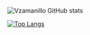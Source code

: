 ![Vzamanillo GitHub stats](https://github-readme-stats.vercel.app/api?username=vzamanillo&show_icons=true)

[![Top Langs](https://github-readme-stats.vercel.app/api/top-langs/?username=vzamanillo&langs_count=8)](https://github.com/anuraghazra/github-readme-stats)

<!--
**vzamanillo/vzamanillo** is a ✨ _special_ ✨ repository because its `README.md` (this file) appears on your GitHub profile.

Here are some ideas to get you started:

- 🔭 I’m currently working on ...
- 🌱 I’m currently learning ...
- 👯 I’m looking to collaborate on ...
- 🤔 I’m looking for help with ...
- 💬 Ask me about ...
- 📫 How to reach me: ...
- 😄 Pronouns: ...
- ⚡ Fun fact: ...
-->

